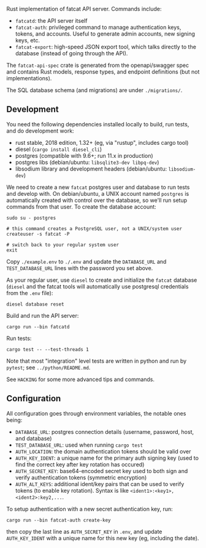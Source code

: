 
Rust implementation of fatcat API server. Commands include:

- `fatcatd`: the API server itself
- `fatcat-auth`: privileged command to manage authentication keys, tokens, and
  accounts. Useful to generate admin accounts, new signing keys, etc.
- `fatcat-export`: high-speed JSON export tool, which talks directly to the
  database (instead of going through the API).

The `fatcat-api-spec` crate is generated from the openapi/swagger spec and
contains Rust models, response types, and endpoint definitions (but not
implementations).

The SQL database schema (and migrations) are under `./migrations/`.

## Development

You need the following dependencies installed locally to build, run tests, and
do development work:

- rust stable, 2018 edition, 1.32+ (eg, via "rustup", includes cargo tool)
- diesel (`cargo install diesel_cli`)
- postgres (compatible with 9.6+; run 11.x in production)
- postgres libs (debian/ubuntu: `libsqlite3-dev libpq-dev`)
- libsodium library and development headers (debian/ubuntu: `libsodium-dev`)

We need to create a new `fatcat` postgres user and database to run tests and
develop with. On debian/ubuntu, a UNIX account named `postgres` is
automatically created with control over the database, so we'll run setup
commands from that user. To create the database account:

    sudo su - postgres

    # this command creates a PostgreSQL user, not a UNIX/system user
    createuser -s fatcat -P

    # switch back to your regular system user
    exit

Copy `./example.env` to `./.env` and update the `DATABASE_URL` and
`TEST_DATABASE_URL` lines with the password you set above.

As your regular user, use `diesel` to create and initialize the `fatcat`
database (`diesel` and the fatcat tools will automatically use postgresql
credentials from the `.env` file):

    diesel database reset

Build and run the API server:

    cargo run --bin fatcatd

Run tests:

    cargo test -- --test-threads 1

Note that most "integration" level tests are written in python and run by
`pytest`; see `../python/README.md`.

See `HACKING` for some more advanced tips and commands.

## Configuration

All configuration goes through environment variables, the notable ones being:

- `DATABASE_URL`: postgres connection details (username, password, host, and database)
- `TEST_DATABASE_URL`: used when running `cargo test`
- `AUTH_LOCATION`: the domain authentication tokens should be valid over
- `AUTH_KEY_IDENT`: a unique name for the primary auth signing key (used to
  find the correct key after key rotation has occured)
- `AUTH_SECRET_KEY`: base64-encoded secret key used to both sign and verify
  authentication tokens (symmetric encryption)
- `AUTH_ALT_KEYS`: additional ident/key pairs that can be used to verify tokens
  (to enable key rotation). Syntax is like `<ident1>:<key1>,<ident2>:key2,...`.

To setup authentication with a new secret authentication key, run:

    cargo run --bin fatcat-auth create-key

then copy the last line as `AUTH_SECRET_KEY` in `.env`, and update
`AUTH_KEY_IDENT` with a unique name for this new key (eg, including the date).
